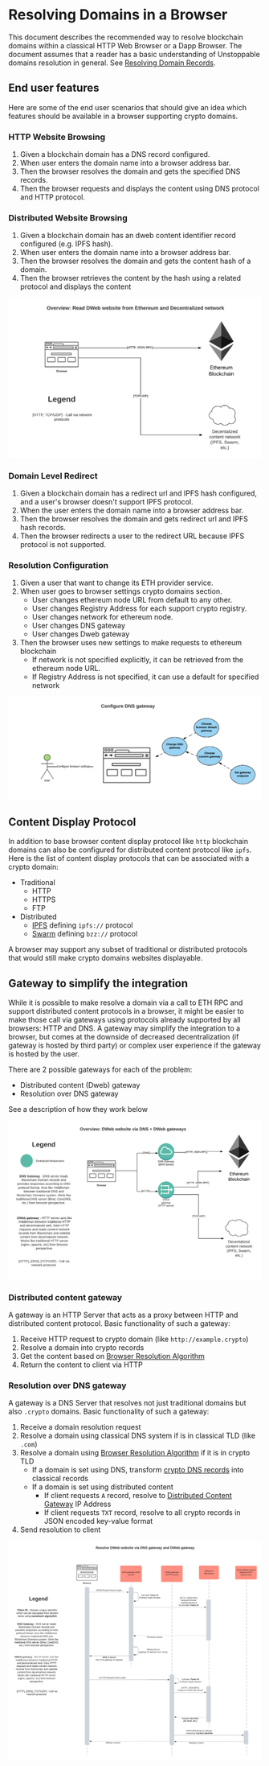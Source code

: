 # Resolving Domains in a Browser

This document describes the recommended way to resolve blockchain domains within a classical HTTP Web Browser or a Dapp Browser. The document assumes that a reader has a basic understanding of Unstoppable domains resolution in general. See [Resolving Domain Records](../domain-registry-essentials/resolving-domain-records.md).

## End user features

Here are some of the end user scenarios that should give an idea which features should be available in a browser supporting crypto domains.

### HTTP Website Browsing

1. Given a blockchain domain has a DNS record configured.
2. When user enters the domain name into a browser address bar.
3. Then the browser resolves the domain and gets the specified DNS records.
4. Then the browser requests and displays the content using DNS protocol and HTTP protocol.

### Distributed Website Browsing

1. Given a blockchain domain has an dweb content identifier record configured \(e.g. IPFS hash\).
2. When user enters the domain name into a browser address bar.
3. Then the browser resolves the domain and gets the content hash of a domain.
4. Then the browser retrieves the content by the hash using a related protocol and displays the content

![](../.gitbook/assets/overview_read_dweb_website_from_ethereum_and_decentralized_network.png)

### Domain Level Redirect

1. Given a blockchain domain has a redirect url and IPFS hash configured, and a user's browser doesn't support IPFS protocol.
2. When the user enters the domain name into a browser address bar.
3. Then the browser resolves the domain and gets redirect url and IPFS hash records.
4. Then the browser redirects a user to the redirect URL because IPFS protocol is not supported.

### Resolution Configuration

1. Given a user that want to change its ETH provider service.
2. When user goes to browser settings crypto domains section.
   * User changes ethereum node URL from default to any other.
   * User changes Registry Address for each support crypto registry.
   * User changes network for ethereum node.
   * User changes DNS gateway
   * User changes Dweb gateway
3. Then the browser uses new settings to make requests to ethereum blockchain
   * If network is not specified explicitly, it can be retrieved from the ethereum node URL.
   * If Registry Address is not specified, it can use a default for specified network

![](../.gitbook/assets/configure_dns_gateway.png)

## Content Display Protocol

In addition to base browser content display protocol like `http` blockchain domains can also be configured for distributed content protocol like `ipfs`. Here is the list of content display protocols that can be associated with a crypto domain:

* Traditional
  * HTTP
  * HTTPS
  * FTP
* Distributed
  * [IPFS](https://en.wikipedia.org/wiki/InterPlanetary_File_System) defining `ipfs://` protocol
  * [Swarm](https://swarm-guide.readthedocs.io/en/stable/architecture.html#the-bzz-protocol) defining `bzz://` protocol

A browser may support any subset of traditional or distributed protocols that would still make crypto domains websites displayable.

## Gateway to simplify the integration

While it is possible to make resolve a domain via a call to ETH RPC and support distributed content protocols in a browser, it might be easier to make those call via gateways using protocols already supported by all browsers: HTTP and DNS. A gateway may simplify the integration to a browser, but comes at the downside of decreased decentralization \(if gateway is hosted by third party\) or complex user experience if the gateway is hosted by the user.

There are 2 possible gateways for each of the problem:

* Distributed content \(Dweb\) gateway
* Resolution over DNS gateway

See a description of how they work below

![](../.gitbook/assets/overview_dweb_website_via_dns_dweb_gateways.png)

### Distributed content gateway

A gateway is an HTTP Server that acts as a proxy between HTTP and distributed content protocol. Basic functionality of such a gateway:

1. Receive HTTP request to crypto domain \(like `http://example.crypto`\)
2. Resolve a domain into crypto records
3. Get the content based on [Browser Resolution Algorithm](browser-resolution-algorithm.md)
4. Return the content to client via HTTP

### Resolution over DNS gateway

A gateway is a DNS Server that resolves not just traditional domains but also `.crypto` domains. Basic functionality of such a gateway:

1. Receive a domain resolution request
2. Resolve a domain using classical DNS system if is in classical TLD \(like `.com`\)
3. Resolve a domain using [Browser Resolution Algorithm](browser-resolution-algorithm.md) if it is in crypto TLD
   * If a domain is set using DNS, transform [crypto DNS records](../browser-resolution/browser-resolution-algorithm.md#dns-records) into classical records
   * If a domain is set using distributed content
     * If client requests `A` record, resolve to [Distributed Content Gateway](resolving-domains-in-a-browser.md#distributed-content-gateway) IP Address
     * If client requests `TXT` record, resolve to all crypto records in JSON encoded key-value format
4. Send resolution to client

![](../.gitbook/assets/resolve_dweb_website_via_dns_gateway_and_dweb_gateway.png)

